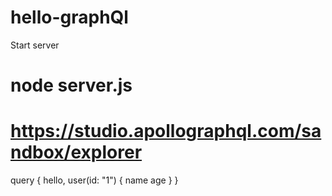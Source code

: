 # hello-graphQl

Start server

# node server.js

# https://studio.apollographql.com/sandbox/explorer

query {
hello,
user(id: "1") {
name
age
}
}
